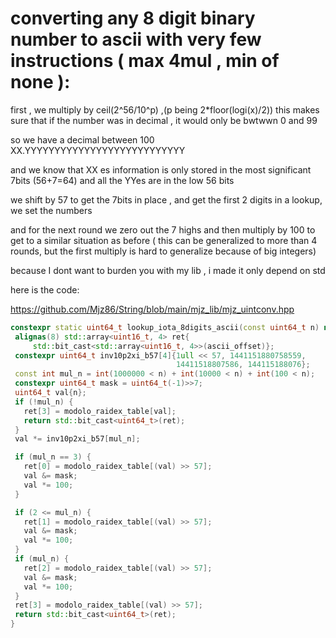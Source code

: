 # converting any 8 digit binary number to ascii with very few instructions (  max 4mul , min of none  ):

first , we multiply by ceil(2^56/10^p) ,(p being 2*floor(logi(x)/2))
this makes sure that if the number was in decimal , it would only be bwtwwn 0 and 99



so we have a decimal between 100
XX.YYYYYYYYYYYYYYYYYYYYYYYYYYY

and we know that XX es information is only stored in the most significant 7bits (56+7=64) and all the YYes are in the low 56 bits



we shift by 57 to get the 7bits in place ,
and get the first 2 digits in a lookup,
 we set the numbers 

 and for the next round we zero out the 7 highs and then  multiply by 100 to get to a similar situation as before 
 ( this can be generalized to more than 4 rounds, but the first multiply is hard to generalize because of big integers)
 
because I dont want to burden you with my lib , i made it only depend on std


 here is the code:

 https://github.com/Mjz86/String/blob/main/mjz_lib/mjz_uintconv.hpp



 ```c++
constexpr static uint64_t lookup_iota_8digits_ascii(const uint64_t n) noexcept {
  alignas(8) std::array<uint16_t, 4> ret{
      std::bit_cast<std::array<uint16_t, 4>>(ascii_offset)};
  constexpr uint64_t inv10p2xi_b57[4]{1ull << 57, 1441151880758559,
                                      14411518807586, 144115188076};
  const int mul_n = int(1000000 < n) + int(10000 < n) + int(100 < n);
  constexpr uint64_t mask = uint64_t(-1)>>7;
  uint64_t val{n};
  if (!mul_n) {
    ret[3] = modolo_raidex_table[val];
    return std::bit_cast<uint64_t>(ret);
  }
  val *= inv10p2xi_b57[mul_n];

  if (mul_n == 3) {
    ret[0] = modolo_raidex_table[(val) >> 57];
    val &= mask;
    val *= 100;
  }

  if (2 <= mul_n) {
    ret[1] = modolo_raidex_table[(val) >> 57];
    val &= mask;
    val *= 100;
  }
  if (mul_n) {
    ret[2] = modolo_raidex_table[(val) >> 57];
    val &= mask;
    val *= 100;
  }
  ret[3] = modolo_raidex_table[(val) >> 57];
  return std::bit_cast<uint64_t>(ret);
}


```
